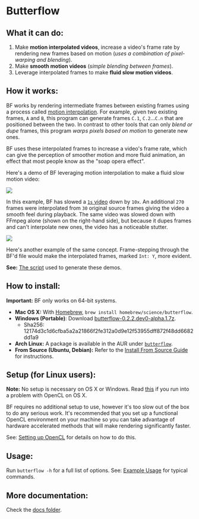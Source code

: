 # Butterflow
## What it can do:
1. Make **motion interpolated videos**, increase a video's frame rate by rendering new frames based on motion (*uses a combination of pixel-warping and blending*).
2. Make **smooth motion videos** (*simple blending between frames*).
3. Leverage interpolated frames to make **fluid slow motion videos**.

## How it works:
BF works by rendering intermediate frames between existing frames using a process called [motion interpolation](http://en.wikipedia.org/wiki/Motion_interpolation). For example, given two existing frames, `A` and `B`, this program can generate frames `C.1`, `C.2`...`C.n` that are positioned between the two. In contrast to other tools that can only *blend or dupe* frames, this program *warps pixels based on motion* to generate new ones.

BF uses these interpolated frames to increase a video's frame rate, which can give the perception of smoother motion and more fluid animation, an effect that most people know as the "soap opera effect".

Here's a demo of BF leveraging motion interpolation to make a fluid slow motion video:

![](http://srv.dthpham.me/static/bf-example-1.gif)

In this example, BF has slowed a [`1s` video](https://dl.dropboxusercontent.com/u/103239050/ba12a4b.mp4) down by `10x`. An additional `270` frames were interpolated from `30` original source frames giving the video a smooth feel during playback. The same video was slowed down with FFmpeg alone (shown on the right-hand side), but because it dupes frames and can't interpolate new ones, the video has a noticeable stutter.

![](http://srv.dthpham.me/static/bf-example-2.gif)

Here's another example of the same concept. Frame-stepping through the BF'd file would make the interpolated frames, marked `Int: Y`, more evident.

**See:** [The script](https://github.com/dthpham/butterflow/tree/master/generate_side_by_side.sh) used to generate these demos.

## How to install:
**Important:** BF only works on 64-bit systems.

* **Mac OS X:** With [Homebrew](http://brew.sh/), `brew install homebrew/science/butterflow`.
* **Windows (Portable)**: Download [butterflow-0.2.2.dev0-alpha.1.7z](http://srv.dthpham.me/butterflow/releases/win/butterflow-0.2.2.dev0-alpha.1.7z).
  * Sha256: 12174d3c1d6cfba5a2a21866f2fe312a0d9e12f53955dff872f48dd6682dd1a9
* **Arch Linux:** A package is available in the AUR under [`butterflow`](https://aur.archlinux.org/packages/butterflow/).
* **From Source (Ubuntu, Debian):** Refer to the [Install From Source Guide](https://github.com/dthpham/butterflow/blob/master/docs/Install-From-Source-Guide.md) for instructions.

## Setup (for Linux users):
**Note:** No setup is necessary on OS X or Windows. Read [this](https://github.com/dthpham/butterflow/blob/master/docs/Setting-Up-OpenCL.md#os-x-mavericks-and-newer) if you run into a problem with OpenCL on OS X.

BF requires no additional setup to use, however it's too slow out of the box to do any serious work. It's recommended that you set up a functional OpenCL environment on your machine so you can take advantage of hardware accelerated methods that will make rendering significantly faster.

See: [Setting up OpenCL](https://github.com/dthpham/butterflow/blob/master/docs/Setting-Up-OpenCL.md) for details on how to do this.

## Usage:
Run `butterflow -h` for a full list of options. See: [Example Usage](https://github.com/dthpham/butterflow/blob/master/docs/Example-Usage.md) for typical commands.

## More documentation:
Check the [docs folder](https://github.com/dthpham/butterflow/tree/master/docs).
